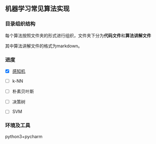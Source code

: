 ## 机器学习常见算法实现 #
### 目录组织结构 #

每个算法按照文件夹的形式进行组织，文件夹下分为**代码文件**和**算法讲解文件**

其中算法讲解文件的格式为markdown。

### 进度 #

- [x] [感知机](./perceptron/ReadMe.md)

- [ ] k-NN
- [ ] 朴素贝叶斯
- [ ] 决策树
- [ ] SVM

### 环境及工具 ##

python3+pycharm





